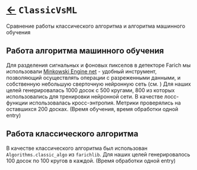 # [←](Home.md) `ClassicVsML` 
Сравнение работы классического алгоритма и алгоритма машинного
обучения

## Работа алгоритма машинного обучения

Для разделения сигнальных и фоновых пикселов в детекторе Farich мы 
использовали [Minkowski Engine
net](https://github.com/NVIDIA/MinkowskiEngine) - удобный инструмент,
позволяющий осуществлять операции с разреженными данными, и
собственную небольшую сверточную нейронную сеть (см. ) Для наших целей
генерировалась 1000 досок с 500 кругами, 800 из которых использовались 
для тренировки нейронной сети. В качестве лосс-функции использовалась
кросс-энтропия. Метрики проверялись на оставшихся 200 досках.
(Время обучения, время обработки одной entry)

## Работа классического алгоритма

В качестве классического алгоритма был использован
`Algorithms.classic_algo` из `farichlib`. Для наших целей
генерировалось 100 досок по 100 кругов в каждой. 
(Время обработки одной entry)
